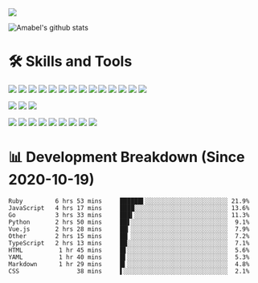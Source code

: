 <img src="https://img.shields.io/badge/last%20updated%20at-2020--10--30%2000%3A08%20(UTC)-brightgreen?style=for-the-badge">


![Amabel's github stats](https://github-readme-stats.vercel.app/api?username=amabel)


# 🛠️ Skills and Tools

[![](https://img.shields.io/badge/-JavaScript-f7e018?style=flat-square&logo=javascript&logoColor=white)](https://www.ecma-international.org/)
[![](https://img.shields.io/badge/-Angular-DD0031?style=flat-square&logo=angular&logoColor=white)](https://angular.io/)
[![](https://img.shields.io/badge/-Ruby-CC342D?style=flat-square&logo=ruby&logoColor=white)](https://www.ruby-lang.org/en/)
[![](https://img.shields.io/badge/-Ruby%20on%20Rails-CC0000?style=flat-square&logo=ruby-on-rails&logoColor=white)](https://rubyonrails.org/)
[![](https://img.shields.io/badge/-Vue.js-4fc08d?style=flat-square&logo=vue.js&logoColor=ffffff)](https://vuejs.org/)
[![](https://img.shields.io/badge/-Node.js-43853d?style=flat-square&logo=node.js&logoColor=ffffff)](https://nodejs.org/)
[![](https://img.shields.io/badge/-Go-00ADD8?style=flat-square&logo=go&logoColor=white)](https://golang.org/)
[![](https://img.shields.io/badge/-Python-3776AB?style=flat-square&logo=python&logoColor=ffffff)](https://www.python.org/)
[![](https://img.shields.io/badge/-Nginx-269539?style=flat-square&logo=nginx&logoColor=ffffff)](https://nginx.org/)
[![](https://img.shields.io/badge/-React-61DAFB?style=flat-square&logo=react&logoColor=white)](https://reactjs.org/)
[![](https://img.shields.io/badge/-HTML5-E34F26?style=flat-square&logo=html5&logoColor=white)](https://html.spec.whatwg.org/)
[![](https://img.shields.io/badge/-CSS3-1572B6?style=flat-square&logo=css3&logoColor=white)](https://www.w3.org/Style/CSS/)
[![](https://img.shields.io/badge/-Electron-47848F?style=flat-square&logo=electron&logoColor=white)](https://www.electronjs.org/)
[![](https://img.shields.io/badge/-Java-007396?style=flat-square&logo=java&logoColor=ffffff)](https://www.java.com/)

[![](https://img.shields.io/badge/-MySQL-4479A1?style=flat-square&logo=mysql&logoColor=white)](https://www.mysql.com/)
[![](https://img.shields.io/badge/-Redis-DC382D?style=flat-square&logo=redis&logoColor=white)](https://redis.io/)
[![](https://img.shields.io/badge/-PostgreSQL-336791?style=flat-square&logo=postgresql&logoColor=white)](https://www.postgresql.org/)

[![](https://img.shields.io/badge/-Visual%20Studio%20Code-007ACC?style=flat-square&logo=visual-studio-code&logoColor=white)](https://code.visualstudio.com/)
[![](https://img.shields.io/badge/-Git-f05032?style=flat-square&logo=git&logoColor=white)](https://git-scm.com/)
[![](https://img.shields.io/badge/-NPM-cb3837?style=flat-square&logo=npm&logoColor=white)](https://npmjs.com/)
[![](https://img.shields.io/badge/-Docker-2496ED?style=flat-square&logo=docker&logoColor=ffffff)](https://www.docker.com/)
[![](https://img.shields.io/badge/-Postman-FF6C37?style=flat-square&logo=postman&logoColor=white)](https://www.linuxfoundation.org/)
[![](https://img.shields.io/badge/-Debian-A81D33?style=flat-square&logo=debian&logoColor=white)](https://www.debian.org/)
[![](https://img.shields.io/badge/-Ubuntu-E95420?style=flat-square&logo=ubuntu&logoColor=white)](https://ubuntu.com/)
[![](https://img.shields.io/badge/-Amazon%20AWS-232F3E?style=flat-square&logo=amazon-aws&logoColor=white)](https://aws.amazon.com/)
[![](https://img.shields.io/badge/-Raspberry%20Pi-C51A4A?style=flat-square&logo=raspberry-pi&logoColor=white)](https://www.raspberrypi.org/)


# 📊 Development Breakdown (Since 2020-10-19)
```
Ruby         6 hrs 53 mins     ██████▌░░░░░░░░░░░░░░░░░░░░░░░ 21.9%
JavaScript   4 hrs 17 mins     ████░░░░░░░░░░░░░░░░░░░░░░░░░░ 13.6%
Go           3 hrs 33 mins     ███▍░░░░░░░░░░░░░░░░░░░░░░░░░░ 11.3%
Python       2 hrs 50 mins     ██▋░░░░░░░░░░░░░░░░░░░░░░░░░░░  9.1%
Vue.js       2 hrs 28 mins     ██▎░░░░░░░░░░░░░░░░░░░░░░░░░░░  7.9%
Other        2 hrs 15 mins     ██▏░░░░░░░░░░░░░░░░░░░░░░░░░░░  7.2%
TypeScript   2 hrs 13 mins     ██░░░░░░░░░░░░░░░░░░░░░░░░░░░░  7.1%
HTML          1 hr 45 mins     █▋░░░░░░░░░░░░░░░░░░░░░░░░░░░░  5.6%
YAML          1 hr 40 mins     █▌░░░░░░░░░░░░░░░░░░░░░░░░░░░░  5.3%
Markdown      1 hr 29 mins     █▍░░░░░░░░░░░░░░░░░░░░░░░░░░░░  4.8%
CSS                38 mins     ▌░░░░░░░░░░░░░░░░░░░░░░░░░░░░░  2.1%
```